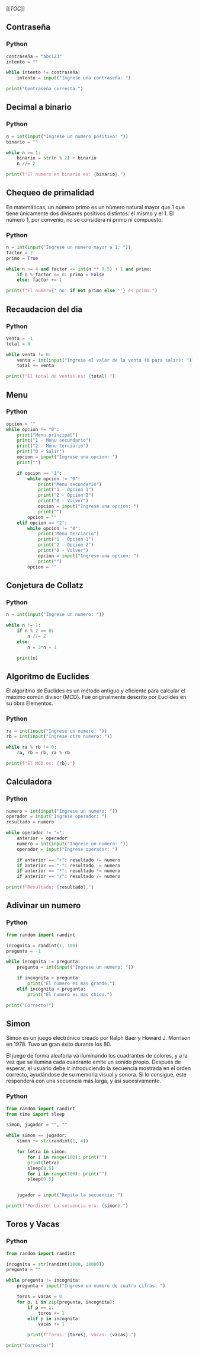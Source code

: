 [[_TOC_]]

## Contraseña

### Python

```python
contraseña = "abc123"
intento = ""

while intento != contraseña:
    intento = input("Ingrese una contraseña: ")

print("Contraseña correcta.")
```

## Decimal a binario

### Python

```python
n = int(input("Ingrese un numero positivo: "))
binario = ""

while n >= 1:
    binario = str(n % 2) + binario
    n //= 2

print(f"El numero en binario es: {binario}.")
```

## Chequeo de primalidad

En matemáticas, un número primo es un número natural mayor que 1 que tiene
únicamente dos divisores positivos distintos: él mismo y el 1. El número 1, por
convenio, no se considera ni primo ni compuesto.

### Python

```python
n = int(input("Ingrese un numero mayor a 1: "))
factor = 2
primo = True

while n >= 4 and factor <= int(n ** 0.5) + 1 and primo:
    if n % factor == 0: primo = False
    else: factor += 1

print(f"El numero{' no' if not primo else ''} es primo.")
```

## Recaudacion del dia

### Python

```python
venta = -1
total = 0

while venta != 0:
    venta = int(input("Ingrese el valor de la venta (0 para salir): "))
    total += venta

print(f"El total de ventas es: {total}.")
```

## Menu

### Python

```python
opcion = ""
while opcion != "0":
    print("Menu principal")
    print("1 - Menu secundario")
    print("2 - Menu terciario")
    print("0 - Salir")
    opcion = input("Ingrese una opcion: ")
    print("")

    if opcion == "1":
        while opcion != "0":
            print("Menu secundario")
            print("1 - Opcion 1")
            print("2 - Opcion 2")
            print("0 - Volver")
            opcion = input("Ingrese una opcion: ")
            print("")
        opcion = ""
    elif opcion == "2":
        while opcion != "0":
            print("Menu terciario")
            print("1 - Opcion 1")
            print("2 - Opcion 2")
            print("0 - Volver")
            opcion = input("Ingrese una opcion: ")
            print("")
        opcion = ""
```

## Conjetura de Collatz

### Python

```python
n = int(input("Ingrese un numero: "))

while n != 1:
    if n % 2 == 0:
        n //= 2
    else:
        n = 3*n + 1

    print(n)
```

## Algoritmo de Euclides

El algoritmo de Euclides es un método antiguo y eficiente para calcular el
máximo común divisor (MCD). Fue originalmente descrito por Euclides en su obra
Elementos.

### Python

```python
ra = int(input("Ingrese un numero: "))
rb = int(input("Ingrese otro numero: "))

while ra % rb != 0:
    ra, rb = rb, ra % rb

print(f"El MCD es: {rb}.")
```

## Calculadora

### Python

```python
numero = int(input("Ingrese un numero: "))
operador = input("Ingrese operador: ")
resultado = numero

while operador != "=":
    anterior = operador
    numero = int(input("Ingrese un numero: "))
    operador = input("Ingrese operador: ")

    if anterior == "+": resultado += numero
    if anterior == "-": resultado -= numero
    if anterior == "*": resultado *= numero
    if anterior == "/": resultado /= numero

print(f"Resultado: {resultado}.")
```

## Adivinar un numero

### Python

```python
from random import randint

incognita = randint(1, 100)
pregunta = -1

while incognita != pregunta:
    pregunta = int(input("Ingrese un numero: "))

    if incognita > pregunta:
        print("El numero es mas grande.")
    elif incognita < pregunta:
        print("El numero es mas chico.")

print("Correcto!")
```

## Simon

Simon es un juego electrónico creado por Ralph Baer y Howard J. Morrison en
1978. Tuvo un gran éxito durante los 80.

El juego de forma aleatoria va iluminando los cuadrantes de colores, y a la vez
que se ilumina cada cuadrante emite un sonido propio. Después de esperar, el
usuario debe ir introduciendo la secuencia mostrada en el orden correcto,
ayudándose de su memoria visual y sonora. Si lo consigue, este responderá con
una secuencia más larga, y así sucesivamente.

### Python

```python
from random import randint
from time import sleep

simon, jugador = "", ""

while simon == jugador:
    simon += str(randint(1, 4))

    for letra in simon:
        for i in range(100): print("")
        print(letra)
        sleep(0.5)
        for i in range(100): print("")
        sleep(0.5)


    jugador = input("Repita la secuencia: ")

print(f"Perdiste! La secuencia era: {simon}.")
```

## Toros y Vacas

### Python

```python
from random import randint

incognita = str(randint(1000, 10000))
pregunta = ""

while pregunta != incognita:
    pregunta = input("Ingrese un numero de cuatro cifras: ")

    toros = vacas = 0
    for p, i in zip(pregunta, incognita):
        if p == i:
            toros += 1
        elif p in incognita:
            vacas += 1

        print(f"Toros: {toros}, vacas: {vacas}.")

print("Correcto!")
```
